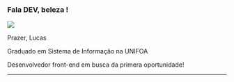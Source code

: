 ### Fala DEV, beleza !

<img src="https://img.shields.io/static/v1?label=Overview&message=LUCAS&color=f8efd4&style=for-the-badge&logo=GitHub">

Prazer, Lucas

<p>

Graduado em Sistema de Informação na UNIFOA  <br/>

Desenvolvedor front-end em busca da primera oportunidade!

</p>
<hr>
